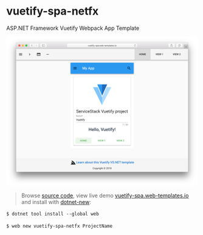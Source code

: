 # vuetify-spa-netfx

ASP.NET Framework Vuetify Webpack App Template

[![](https://raw.githubusercontent.com/ServiceStack/Assets/master/csharp-templates/vuetify-spa.png)](http://vuetify-spa.web-templates.io/)

> Browse [source code](https://github.com/NetFrameworkTemplates/vuetify-spa-netfx), view live demo [vuetify-spa.web-templates.io](http://vuetify-spa.web-templates.io) and install with [dotnet-new](http://docs.servicestack.net/dotnet-new):

    $ dotnet tool install --global web

    $ web new vuetify-spa-netfx ProjectName

